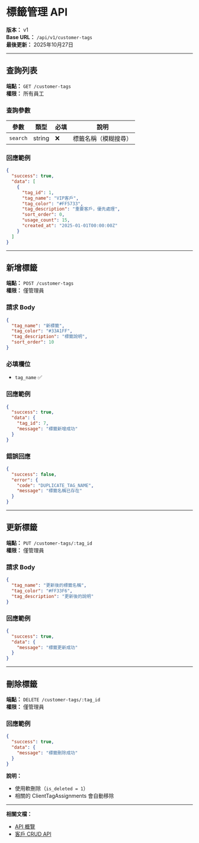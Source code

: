 # 標籤管理 API

**版本：** v1  
**Base URL：** `/api/v1/customer-tags`  
**最後更新：** 2025年10月27日

---

## 查詢列表

**端點：** `GET /customer-tags`  
**權限：** 所有員工

### 查詢參數

| 參數 | 類型 | 必填 | 說明 |
|-----|------|------|------|
| `search` | string | ❌ | 標籤名稱（模糊搜尋）|

### 回應範例

```json
{
  "success": true,
  "data": [
    {
      "tag_id": 1,
      "tag_name": "VIP客戶",
      "tag_color": "#FF5733",
      "tag_description": "重要客戶，優先處理",
      "sort_order": 0,
      "usage_count": 15,
      "created_at": "2025-01-01T00:00:00Z"
    }
  ]
}
```

---

## 新增標籤

**端點：** `POST /customer-tags`  
**權限：** 僅管理員

### 請求 Body

```json
{
  "tag_name": "新標籤",
  "tag_color": "#33A1FF",
  "tag_description": "標籤說明",
  "sort_order": 10
}
```

### 必填欄位
- `tag_name` ✅

### 回應範例

```json
{
  "success": true,
  "data": {
    "tag_id": 7,
    "message": "標籤新增成功"
  }
}
```

### 錯誤回應

```json
{
  "success": false,
  "error": {
    "code": "DUPLICATE_TAG_NAME",
    "message": "標籤名稱已存在"
  }
}
```

---

## 更新標籤

**端點：** `PUT /customer-tags/:tag_id`  
**權限：** 僅管理員

### 請求 Body

```json
{
  "tag_name": "更新後的標籤名稱",
  "tag_color": "#FF33F6",
  "tag_description": "更新後的說明"
}
```

### 回應範例

```json
{
  "success": true,
  "data": {
    "message": "標籤更新成功"
  }
}
```

---

## 刪除標籤

**端點：** `DELETE /customer-tags/:tag_id`  
**權限：** 僅管理員

### 回應範例

```json
{
  "success": true,
  "data": {
    "message": "標籤刪除成功"
  }
}
```

**說明：**
- 使用軟刪除（`is_deleted = 1`）
- 相關的 ClientTagAssignments 會自動移除

---

**相關文檔：**
- [API 概覽](./_概覽.md)
- [客戶 CRUD API](./客戶CRUD.md)





